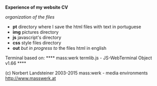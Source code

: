 
**Experience of my website CV**

*organization of the files*
 - **pt**  directory where I save the html files with text in portuguese
 - **img** pictures directory
 - **js** javascript's directory
 - **css** style files directory
 - **out** *but in progress to <eng>* the files html in english



Terminal based on:
****  mass:werk termlib.js - JS-WebTerminal Object v1.66  ****

  (c) Norbert Landsteiner 2003-2015
  mass:werk - media environments
  <http://www.masswerk.at>
